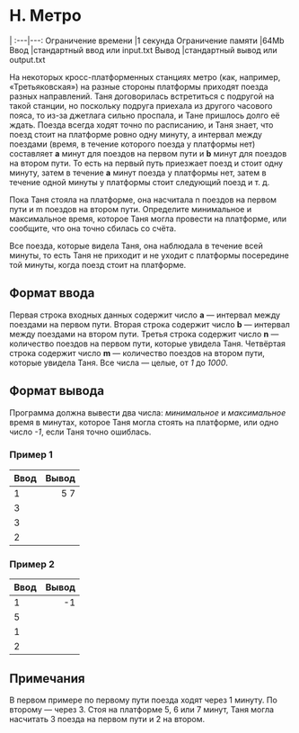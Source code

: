 # H. Метро
|
:---|---:
Ограничение времени	|1 секунда
Ограничение памяти	|64Mb
Ввод	|стандартный ввод или input.txt
Вывод	|стандартный вывод или output.txt

На некоторых кросс-платформенных станциях метро (как, например, «Третьяковская») на разные стороны платформы приходят поезда разных направлений.
Таня договорилась встретиться с подругой на такой станции, но поскольку подруга приехала из другого часового пояса, 
то из-за джетлага сильно проспала, и Тане пришлось долго её ждать. Поезда всегда ходят точно по расписанию, и Таня знает, 
что поезд стоит на платформе ровно одну минуту, а интервал между поездами (время, в течение которого поезда у платформы нет) 
составляет __a__ минут для поездов на первом пути и __b__ минут для поездов на втором пути. То есть на первый путь приезжает поезд и стоит одну минуту, 
затем в течение __a__ минут поезда у платформы нет, затем в течение одной минуты у платформы стоит следующий поезд и т. д.

Пока Таня стояла на платформе, она насчитала n поездов на первом пути и m поездов на втором пути. Определите минимальное и максимальное время, 
которое Таня могла провести на платформе, или сообщите, что она точно сбилась со счёта.

Все поезда, которые видела Таня, она наблюдала в течение всей минуты, то есть Таня не приходит и не уходит с платформы посередине той минуты, 
когда поезд стоит на платформе.

## Формат ввода
Первая строка входных данных содержит число __a__ — интервал между поездами на первом пути. Вторая строка содержит число __b__ — интервал между поездами на втором пути. 
Третья строка содержит число __n__ — количество поездов на первом пути, которые увидела Таня. Четвёртая строка содержит число __m__ — количество поездов на втором пути, 
которые увидела Таня. Все числа — целые, от _1_ до _1000_.

## Формат вывода
Программа должна вывести два числа: _минимальное_ и _максимальное_ время в минутах, которое Таня могла стоять на платформе, или одно число _-1_, если Таня точно ошиблась.

### Пример 1
Ввод	|Вывод
:---|---:
1|5 7
3|
3|
2|

### Пример 2
Ввод	|Вывод
:---|---:
1|-1
5|
1|
2|


## Примечания
В первом примере по первому пути поезда ходят через 1 минуту. По второму — через 3. Стоя на платформе 5, 6 или 7 минут, 
Таня могла насчитать 3 поезда на первом пути и 2 на втором.